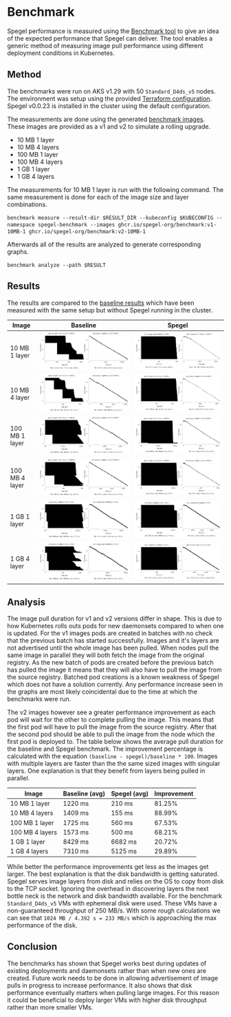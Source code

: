 # Benchmark

Spegel performance is measured using the [Benchmark tool](https://github.com/spegel-org/benchmark) to give an idea of the expected performance that Spegel can deliver. The tool enables a generic method of measuring image pull performance using different deployment conditions in Kubernetes.

## Method

The benchmarks were run on AKS v1.29 with 50 `Standard_D4ds_v5` nodes. The environment was setup using the provided [Terraform configuration](https://github.com/spegel-org/benchmark/tree/main/terraform). Spegel v0.0.23 is installed in the cluster using the default configuration.

The measurements are done using the generated [benchmark images](https://github.com/spegel-org/benchmark/pkgs/container/benchmark). These images are provided as a v1 and v2 to simulate a rolling upgrade.

* 10 MB 1 layer
* 10 MB 4 layers
* 100 MB 1 layer
* 100 MB 4 layers
* 1 GB 1 layer
* 1 GB 4 layers

The measurements for 10 MB 1 layer is run with the following command. The same measurement is done for each of the image size and layer combinations.

```shell
benchmark measure --result-dir $RESULT_DIR --kubeconfig $KUBECONFIG --namespace spegel-benchmark --images ghcr.io/spegel-org/benchmark:v1-10MB-1 ghcr.io/spegel-org/benchmark:v2-10MB-1
```

Afterwards all of the results are analyzed to generate corresponding graphs.

```shell
benchmark analyze --path $RESULT
```

## Results

The results are compared to the [baseline results](https://github.com/spegel-org/benchmark/tree/main/results) which have been measured with the same setup but without Spegel running in the cluster.

| Image | Baseline | Spegel |
| --- | :---: | :---: | 
| 10 MB 1 layer | ![](https://github.com/spegel-org/benchmark/blob/main/results/10MB-1.png) | ![](../benchmark/v0.0.23/10MB-1.png) |
| 10 MB 4 layer | ![](https://github.com/spegel-org/benchmark/blob/main/results/10MB-4.png) | ![](../benchmark/v0.0.23/10MB-4.png) |
| 100 MB 1 layer | ![](https://github.com/spegel-org/benchmark/blob/main/results/100MB-1.png) | ![](../benchmark/v0.0.23/100MB-1.png) |
| 100 MB 4 layer | ![](https://github.com/spegel-org/benchmark/blob/main/results/100MB-4.png) | ![](../benchmark/v0.0.23/100MB-4.png) |
| 1 GB 1 layer | ![](https://github.com/spegel-org/benchmark/blob/main/results/1GB-1.png) | ![](../benchmark/v0.0.23/1GB-1.png) |
| 1 GB 4 layer | ![](https://github.com/spegel-org/benchmark/blob/main/results/1GB-4.png) | ![](../benchmark/v0.0.23/1GB-4.png) |

## Analysis

The image pull duration for v1 and v2 versions differ in shape. This is due to how Kubernetes rolls outs pods for new daemonsets compared to when one is updated. For the v1 images pods are created in batches with no check that the previous batch has started successfully. Images and it's layers are not advertised until the whole image has been pulled. When nodes pull the same image in parallel they will both fetch the image from the original registry. As the new batch of pods are created before the previous batch has pulled the image it means that they will also have to pull the image from the source registry. Batched pod creations is a known weakness of Spegel which does not have a solution currently. Any performance increase seen in the graphs are most likely coincidental due to the time at which the benchmarks were run. 

The v2 images however see a greater performance improvement as each pod will wait for the other to complete pulling the image. This means that the first pod will have to pull the image from the source registry. After that the second pod should be able to pull the image from the node which the first pod is deployed to. The table below shows the average pull duration for the baseline and Spegel benchmark. The improvement percentage is calculated with the equation `(baseline - spegel)/baseline * 100`. Images with multiple layers are faster than the the same sized images with singular layers. One explanation is that they benefit from layers being pulled in parallel.

| Image | Baseline (avg) | Spegel (avg) | Improvement |
| --- | --- | --- | --- |
| 10 MB 1 layer | 1220 ms | 210 ms | 81.25% |
| 10 MB 4 layers | 1409 ms | 155 ms | 88.99% |
| 100 MB 1 layer | 1725 ms | 560 ms | 67.53% |
| 100 MB 4 layers | 1573 ms | 500 ms | 68.21% |
| 1 GB 1 layer | 8429 ms | 6682 ms | 20.72% |
| 1 GB 4 layers | 7310 ms | 5125 ms | 29.89% |

While better the performance improvements get less as the images get larger. The best explanation is that the disk bandwidth is getting saturated. Spegel serves image layers from disk and relies on the OS to copy from disk to the TCP socket. Ignoring the overhead in discovering layers the next bottle neck is the network and disk bandwidth available. For the benchmark `Standard_D4ds_v5` VMs with ephemeral disk were used. These VMs have a non-guaranteed throughput of 250 MB/s. With some rough calculations we can see that `1024 MB / 4.392 s = 233 MB/s` which is approaching the max performance of the disk.  

## Conclusion

The benchmarks has shown that Spegel works best during updates of existing deployments and daemonsets rather than when new ones are created. Future work needs to be done in allowing advertisement of image pulls in progress to increase performance. It also shows that disk performance eventually matters when pulling large images. For this reason it could be beneficial to deploy larger VMs with higher disk throughput rather than more smaller VMs.
